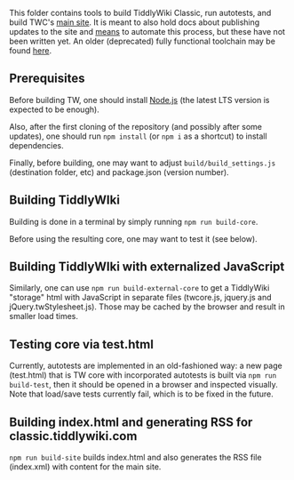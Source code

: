 This folder contains tools to build TiddlyWiki Classic, run autotests,
and build TWC's [main site](http://classic.tiddlywiki.com).
It is meant to also hold docs about publishing updates to the site
and [means](https://github.com/TiddlyWiki/tiddlywiki.github.com/tree/master/.github/workflows)
to automate this process, but these have not been written yet.
An older (deprecated) fully functional toolchain may be found [here](https://github.com/TiddlyWiki/tiddlywiki.com).

Prerequisites
-------------
Before building TW, one should install [Node.js](http://www.nodejs.org)
(the latest LTS version is expected to be enough).

Also, after the first cloning of the repository (and possibly after some updates),
one should run `npm install` (or `npm i` as a shortcut) to install dependencies.

Finally, before building, one may want to adjust `build/build_settings.js`
(destination folder, etc) and package.json (version number).

Building TiddlyWIki
-------------------
Building is done in a terminal by simply running `npm run build-core`.

Before using the resulting core, one may want to test it (see below).

Building TiddlyWIki with externalized JavaScript
------------------------------------------------
Similarly, one can use `npm run build-external-core` to get a TiddlyWiki "storage" html
with JavaScript in separate files (twcore.js, jquery.js and jQuery.twStylesheet.js).
Those may be cached by the browser and result in smaller load times.

Testing core via test.html
--------------------------
Currently, autotests are implemented in an old-fashioned way:
a new page (test.html) that is TW core with incorporated autotests
is built via `npm run build-test`, then it should be opened in a browser
and inspected visually. Note that load/save tests currently fail,
which is to be fixed in the future.

Building index.html and generating RSS for classic.tiddlywiki.com
-----------------------------------------------------------------
`npm run build-site` builds index.html and also generates the RSS file
(index.xml) with content for the main site.

